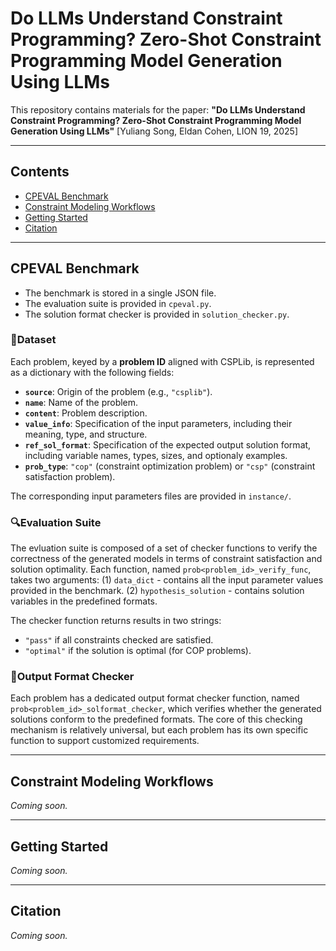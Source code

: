# Do LLMs Understand Constraint Programming? Zero-Shot Constraint Programming Model Generation Using LLMs

This repository contains materials for the paper:
 **"Do LLMs Understand Constraint Programming? Zero-Shot Constraint Programming Model Generation Using LLMs"**
 [Yuliang Song, Eldan Cohen, LION 19, 2025]

------

## Contents

- [CPEVAL Benchmark](#cpeval-benchmark)
- [Constraint Modeling Workflows](#constraint-modeling-workflows)
- [Getting Started](#getting-started)
- [Citation](#citation)

------

## CPEVAL Benchmark
- The benchmark is stored in a single JSON file. 
- The evaluation suite is provided in `cpeval.py`. 
- The solution format checker is provided in `solution_checker.py`.

### 📂Dataset
Each problem, keyed by a **problem ID** aligned with CSPLib, is represented as a dictionary with the following fields:
* **`source`**: Origin of the problem (e.g., `"csplib"`).
* **`name`**: Name of the problem.
* **`content`**: Problem description.
* **`value_info`**: Specification of the input parameters, including their meaning, type, and structure.
* **`ref_sol_format`**: Specification of the expected output solution format, including variable names, types, sizes, and optionaly examples.
* **`prob_type`**: `"cop"` (constraint optimization problem) or `"csp"` (constraint satisfaction problem).

The corresponding input parameters files are provided in `instance/`.

### 🔍Evaluation Suite
The evluation suite is composed of a set of checker functions to verify the correctness of the generated models in terms of constraint satisfaction and solution optimality. Each function, named `prob<problem_id>_verify_func`, takes two arguments:
 (1) `data_dict` - contains all the input parameter values provided in the benchmark.
 (2) `hypothesis_solution` - contains solution variables in the predefined formats.

The checker function returns results in two strings:
 - `"pass"` if all constraints checked are satisfied.
 - `"optimal"` if the solution is optimal (for COP problems).


### 📏Output Format Checker
Each problem has a dedicated output format checker function, named `prob<problem_id>_solformat_checker`, which verifies whether the generated solutions conform to the predefined formats. The core of this checking mechanism is relatively universal, but each problem has its own specific function to support customized requirements. 

------

## Constraint Modeling Workflows

*Coming soon.*

------

## Getting Started

*Coming soon.*

------

## Citation

*Coming soon.*
